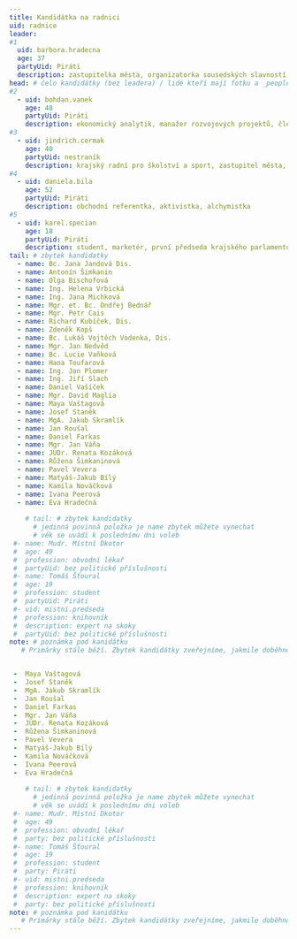 ```yaml
---
title: Kandidátka na radnici
uid: radnice
leader:
#1
  uid: barbora.hradecna
  age: 37
  partyUid: Piráti
  description: zastupitelka města, organizatorka sousedských slavností ČR, promoterka kulturních akci, kreativec # zobrazuje se v komunalni-volby
head: # čelo kandidátky (bez leadera) / lidé kteří mají fotku a _people/jmeno.md
#2
  - uid: bohdan.vanek
    age: 48
    partyUid: Piráti
    description: ekonomický analytik, manažer rozvojových projektů, člen Finančního výboru kraje a města 
#3    
  - uid: jindrich.cermak
    age: 40
    partyUid: nestraník
    description: krajský radní pro školství a sport, zastupitel města, politický analytik
#4    
  - uid: daniela.bila
    age: 52
    partyUid: Piráti 
    description: obchodní referentka, aktivistka, alchymistka
#5    
  - uid: karel.specian
    age: 18
    partyUid: Piráti 
    description: student, marketér, první předseda krajského parlamentu dětí a mládeže  
tail: # zbytek kandidatky
  - name: Bc. Jana Jandová Dis.
  - name: Antonín Šimkanin
  - name: Olga Bischofová
  - name: Ing. Helena Vrbická
  - name: Ing. Jana Michková
  - name: Mgr. et. Bc. Ondřej Bednář
  - name: Mgr. Petr Cais
  - name: Richard Kubíček, Dis.
  - name: Zdeněk Kopš
  - name: Bc. Lukáš Vojtěch Vodenka, Dis.
  - name: Mgr. Jan Nedvěd
  - name: Bc. Lucie Vaňková
  - name: Hana Toufarová
  - name: Ing. Jan Plomer
  - name: Ing. Jiří Slach
  - name: Daniel Vašíček
  - name: Mgr. David Maglia
  - name: Maya Vaštagová
  - name: Josef Staněk
  - name: MgA. Jakub Skramlík
  - name: Jan Roušal
  - name: Daniel Farkas
  - name: Mgr. Jan Váňa
  - name: JUDr. Renata Kozáková
  - name: Růžena Šimkaninová
  - name: Pavel Vevera
  - name: Matyáš-Jakub Bílý
  - name: Kamila Nováčková
  - name: Ivana Peerová
  - name: Eva Hradečná
    
    # tail: # zbytek kandidatky
      # jedinná povinná položka je name zbytek můžete vynechat
      # věk se uvádí k poslednímu dni voleb
 #- name: Mudr. Místní Dkotor
 #  age: 49
 #  profession: obvodní lékař
 #  partyUid: bez politické příslušnosti
 #- name: Tomáš Šťoural
 #  age: 19
 #  profession: student
 #  partyUid: Piráti
 #- uid: mistni.predseda
 #  profession: knihovník
 #  description: expert na skoky
 #  partyUid: bez politické příslušnosti
note: # poznámka pod kanidátku
   # Primárky stále běží. Zbytek kandidátky zveřejníme, jakmile doběhnou.


 -  Maya Vaštagová
 -  Josef Staněk
 -  MgA. Jakub Skramlík
 -  Jan Roušal
 -  Daniel Farkas
 -  Mgr. Jan Váňa
 -  JUDr. Renata Kozáková
 -  Růžena Šimkaninová
 -  Pavel Vevera
 -  Matyáš-Jakub Bílý
 -  Kamila Nováčková
 -  Ivana Peerová
 -  Eva Hradečná
    
    # tail: # zbytek kandidatky
      # jedinná povinná položka je name zbytek můžete vynechat
      # věk se uvádí k poslednímu dni voleb
 #- name: Mudr. Místní Dkotor
 #  age: 49
 #  profession: obvodní lékař
 #  party: bez politické příslušnosti
 #- name: Tomáš Šťoural
 #  age: 19
 #  profession: student
 #  party: Piráti
 #- uid: mistni.predseda
 #  profession: knihovník
 #  description: expert na skoky
 #  party: bez politické příslušnosti
note: # poznámka pod kanidátku
   # Primárky stále běží. Zbytek kandidátky zveřejníme, jakmile doběhnou.
---
```

